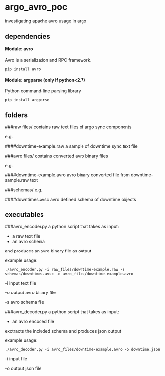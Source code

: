 argo_avro_poc
=============

investigating apache avro usage in argo


dependencies
------------

#### Module: avro 
Avro is a serialization and RPC framework.

`pip install avro`

#### Module: argparse (only if python<2.7)
Python command-line parsing library

`pip install argparse`


folders
-------

###raw files/
contains raw text files of argo sync components

e.g.

####downtime-example.raw
a sample of downtime sync text file

###avro files/
contains converted avro binary files 

e.g.

####downtime-example.avro
avro binary converted file from downtime-sample.raw text

###schemas/
e.g.

####downtimes.avsc
avro defined schema of downtime objects

executables
-----------

###avro_encoder.py
a python script that takes as input:
- a raw text file
- an avro schema 

and produces an avro binary file as output

example usage:

`./avro_encoder.py -i raw_files/downtime-example.raw -s schemas/downtimes.avsc -o avro_files/downtime-example.avro` 

-i input text file

-o output avro binary file

-s avro schema file

    
###avro_decoder.py
a python script that takes as input:
- an avro encoded file

exctracts the included schema and produces json output

example usage:

`./avro_decoder.py -i avro_files/downtime-example.avro -o downtime.json`

-i input file

-o output json file